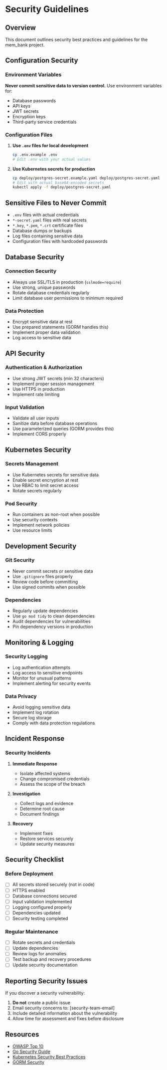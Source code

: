 # Security Guidelines

## Overview

This document outlines security best practices and guidelines for the mem_bank project.

## Configuration Security

### Environment Variables

**Never commit sensitive data to version control.** Use environment variables for:

- Database passwords
- API keys
- JWT secrets
- Encryption keys
- Third-party service credentials

### Configuration Files

1. **Use `.env` files for local development**
   ```bash
   cp .env.example .env
   # Edit .env with your actual values
   ```

2. **Use Kubernetes secrets for production**
   ```bash
   cp deploy/postgres-secret.example.yaml deploy/postgres-secret.yaml
   # Edit with actual base64-encoded secrets
   kubectl apply -f deploy/postgres-secret.yaml
   ```

## Sensitive Files to Never Commit

- `.env` files with actual credentials
- `*-secret.yaml` files with real secrets
- `*.key`, `*.pem`, `*.crt` certificate files
- Database dumps or backups
- Log files containing sensitive data
- Configuration files with hardcoded passwords

## Database Security

### Connection Security

- Always use SSL/TLS in production (`sslmode=require`)
- Use strong, unique passwords
- Rotate database credentials regularly
- Limit database user permissions to minimum required

### Data Protection

- Encrypt sensitive data at rest
- Use prepared statements (GORM handles this)
- Implement proper data validation
- Log access to sensitive data

## API Security

### Authentication & Authorization

- Use strong JWT secrets (min 32 characters)
- Implement proper session management
- Use HTTPS in production
- Implement rate limiting

### Input Validation

- Validate all user inputs
- Sanitize data before database operations
- Use parameterized queries (GORM provides this)
- Implement CORS properly

## Kubernetes Security

### Secrets Management

- Use Kubernetes secrets for sensitive data
- Enable secret encryption at rest
- Use RBAC to limit secret access
- Rotate secrets regularly

### Pod Security

- Run containers as non-root when possible
- Use security contexts
- Implement network policies
- Use resource limits

## Development Security

### Git Security

- Never commit secrets or sensitive data
- Use `.gitignore` files properly
- Review code before committing
- Use signed commits when possible

### Dependencies

- Regularly update dependencies
- Use `go mod tidy` to clean dependencies
- Audit dependencies for vulnerabilities
- Pin dependency versions in production

## Monitoring & Logging

### Security Logging

- Log authentication attempts
- Log access to sensitive endpoints
- Monitor for unusual patterns
- Implement alerting for security events

### Data Privacy

- Avoid logging sensitive data
- Implement log rotation
- Secure log storage
- Comply with data protection regulations

## Incident Response

### Security Incidents

1. **Immediate Response**
   - Isolate affected systems
   - Change compromised credentials
   - Assess the scope of the breach

2. **Investigation**
   - Collect logs and evidence
   - Determine root cause
   - Document findings

3. **Recovery**
   - Implement fixes
   - Restore services securely
   - Update security measures

## Security Checklist

### Before Deployment

- [ ] All secrets stored securely (not in code)
- [ ] HTTPS enabled
- [ ] Database connections secured
- [ ] Input validation implemented
- [ ] Logging configured properly
- [ ] Dependencies updated
- [ ] Security testing completed

### Regular Maintenance

- [ ] Rotate secrets and credentials
- [ ] Update dependencies
- [ ] Review logs for anomalies
- [ ] Test backup and recovery procedures
- [ ] Update security documentation

## Reporting Security Issues

If you discover a security vulnerability:

1. **Do not** create a public issue
2. Email security concerns to: [security-team-email]
3. Include detailed information about the vulnerability
4. Allow time for assessment and fixes before disclosure

## Resources

- [OWASP Top 10](https://owasp.org/www-project-top-ten/)
- [Go Security Guide](https://github.com/securego/gosec)
- [Kubernetes Security Best Practices](https://kubernetes.io/docs/concepts/security/)
- [GORM Security](https://gorm.io/docs/security.html)